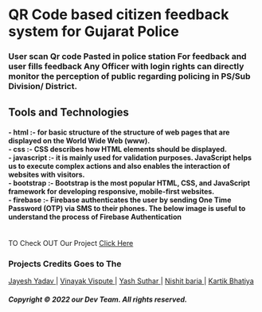 <h1> QR Code based citizen feedback system for Gujarat Police   </h1>


<h3> User scan Qr  code Pasted in police station For feedback and user fills feedback Any Officer with login rights can directly monitor the perception of public regarding policing in PS/Sub Division/ District.</h3>

<h2> Tools and Technologies   </h2>
<h4>  - html :- for basic structure of the structure of web pages that are displayed on the World Wide Web (www). <br>
- css :- CSS describes how HTML elements should be displayed. <br>
- javascript :-  it is mainly used for validation purposes. JavaScript helps us to execute complex actions and also enables the interaction of websites with visitors. <br>
- bootstrap :- Bootstrap is the most popular HTML, CSS, and JavaScript framework for developing responsive, mobile-first websites. <br>
- firebase :- Firebase authenticates the user by sending One Time Password (OTP) via SMS to their phones. The below image is useful to understand the process of Firebase Authentication                                                                            </h4>  <br>
TO Check OUT Our Project      <a href="https://jayeshyadav99.github.io/"  > Click Here </a>


<h3>Projects Credits Goes to The     </h3>
<a href="https://github.com/JayeshYadav99" >        Jayesh Yadav                                                   </a> |  
<a href="https://github.com/VinayakVispute" >       Vinayak Vispute                                                  </a> | 
 <a href="https://github.com/Yash636261" >     Yash Suthar                                </a> |        
<a href="https://github.com/Nishitbaria" >       Nishit baria                                     </a> | 
<a href="https://github.com/kartik2433" >      Kartik Bhatiya                                 </a>  









<h5>   Copyright © 2022  our Dev Team. All rights reserved. </h5>

 
